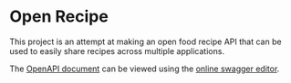 # Open Recipe

This project is an attempt at making an open food recipe API that can be used to easily share recipes across multiple applications.

The [OpenAPI document](open-recipe.yaml) can be viewed using the [online swagger editor](https://editor.swagger.io/?url=https://raw.githubusercontent.com/pbutland/open-recipe/refs/heads/main/open-recipe.yaml).